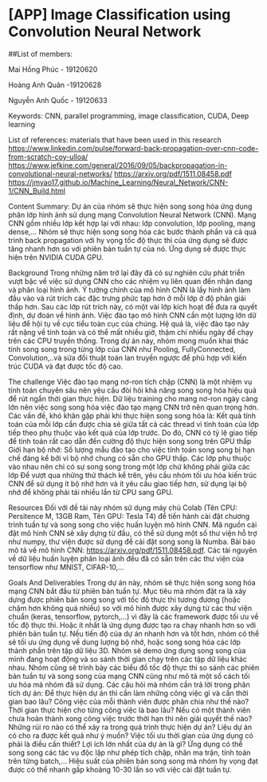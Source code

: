 # [APP] Image Classification using Convolution Neural Network
##List of members:

Mai Hồng Phúc - 19120620

Hoàng Anh Quân -19120628

Nguyễn Anh Quốc - 19120633
                 
Keywords:  CNN, parallel programming, image classification, CUDA, Deep learning

List of references: materials that have been used in this research
https://www.linkedin.com/pulse/forward-back-propagation-over-cnn-code-from-scratch-coy-ulloa/
https://www.jefkine.com/general/2016/09/05/backpropagation-in-convolutional-neural-networks/
https://arxiv.org/pdf/1511.08458.pdf
https://jmyao17.github.io/Machine_Learning/Neural_Network/CNN-1/CNN_Build.html

Content
Summary:
Dự án của nhóm sẽ thực hiện song song hóa ứng dụng phân lớp hình ảnh sử dụng mạng Convolution Neural Network (CNN). Mạng CNN gồm nhiều lớp kết hợp lại với nhau: lớp convolution, lớp pooling, mạng dense,... Nhóm sẽ thực hiện song song hóa các bước thành phần và cả quá trình back propagation với hy vọng tốc độ thực thi của ứng dụng sẽ được tăng nhanh hơn so với phiên bản tuần tự của nó. Ứng dụng sẽ được thực hiện trên NVIDIA CUDA GPU.

Background
Trong những năm trở lại đây đã có sự nghiên cứu phát triển vượt bậc về việc sử dụng CNN cho các nhiệm vụ liên quan đến nhận dạng và phân loại hình ảnh. Ý tưởng chính của mô hình CNN là lấy hình ảnh làm đầu vào và rút trích các đặc trưng phức tạp hơn ở mỗi lớp ở độ phân giải thấp hơn. Sau các lớp rút trích này, có một vài lớp kích hoạt để đưa ra quyết định, dự đoán về hình ảnh.
Việc đào tạo mô hình CNN cần một lượng lớn dữ liệu để hội tụ về cực tiểu toàn cục của chúng. Hệ quả là, việc đào tạo này rất nặng về tính toán và có thể mất nhiều giờ, thậm chí nhiều ngày để chạy trên các CPU truyền thống.
Trong dự án này, nhóm mong muốn khai thác tính song song trong từng lớp của CNN như Pooling, FullyConnected, Convolution,..và sửa đổi thuật toán lan truyền ngược để phù hợp với kiến trúc CUDA và đạt được tốc độ cao.

The challenge
Việc đào tạo mạng nơ-ron tích chập (CNN) là một nhiệm vụ tính toán chuyên sâu nên yêu cầu đòi hỏi khả năng song song hóa hiệu quả để rút ngắn thời gian thực hiện.  Dữ liệu training cho mang nơ-ron ngày càng lớn nên việc song song hóa việc đào tạo mạng CNN trở nên quan trọng hơn. Các vấn đề, khó khăn gặp phải khi thực hiện song song hóa là:
Kết quả tính toán của mỗi lớp cần được chia sẻ giữa tất cả các thread vì tính toán của lớp tiếp theo phụ thuộc vào kết quả của lớp trước. Do đó, CNN có tỷ lệ giao tiếp để tính toán rất cao dẫn đến cường độ thực hiện song song trên GPU thấp
Giới hạn bộ nhớ: Số lượng mẫu đào tạo cho việc tính toán song song bị hạn chế đáng kể bởi vì bộ nhớ chung có sẵn cho GPU thấp.
Các lớp phụ thuộc vào nhau nên chỉ có sự song song trong một lớp chứ không phải giữa các lớp
Để vượt qua những thử thách kể trên, yêu cầu nhóm tối ưu hóa kiến trúc CNN để sử dụng ít bộ nhớ hơn và ít yêu cầu giao tiếp hơn, sử dụng lại bộ nhớ để không phải tải nhiều lần từ CPU sang GPU.

Resources
Đối với đề tài này nhóm sử dụng máy chủ Colab (Tên CPU: Persitence M, 13GB Ram, Tên GPU: Tesla T4) để tiến hành cài đặt chương trình tuần tự và song song cho việc huấn luyện mô hình CNN. Mã nguồn cài đặt mô hình CNN sẽ xây dựng từ đầu, có thể sử dụng một số thư viện hỗ trợ như numpy, thư viện được sử dụng để cài đặt song song là Numba. Bài báo mô tả về mô hình CNN: https://arxiv.org/pdf/1511.08458.pdf. Các tài nguyên về dữ liệu huấn luyện phân loại ảnh đều đã có sẵn trên các thư viện của tensorflow như MNIST, CIFAR-10,...

Goals And Deliverables
Trong dự án này, nhóm sẽ thực hiện song song hóa mạng CNN bắt đầu từ phiên bản tuần tự. Mục tiêu mà nhóm đặt ra là xây dựng được phiên bản song song với tốc độ thực thi tương đương (hoặc chậm hơn không quá nhiều) so với mô hình được xây dựng từ các thư viện chuẩn (keras, tensorflow, pytorch,...) vì đây là các framework được tối ưu về tốc độ thực thi. Hoặc ít nhất là ứng dụng được tạo ra chạy nhanh hơn so với phiên bản tuần tự. Nếu tiến độ của dự án nhanh hơn và tốt hơn, nhóm có thể sẽ tối ưu ứng dụng về dung lượng bộ nhớ, hoặc song song hóa các lớp thành phần trên tập dữ liệu 3D.
Nhóm sẽ demo ứng dụng song song của mình đang hoạt động và so sánh thời gian chạy trên các tập dữ liệu khác nhau. Nhóm cũng sẽ trình bày các biểu đồ tốc độ thực thi so sánh các phiên bản tuần tự và song song của mạng CNN cũng như mô tả một số cách tối ưu hóa mà nhóm đã sử dụng.
Các câu hỏi mà nhóm cần trả lời trong phân tích dự án: Để thực hiện dự án thì cần làm những công việc gì và cần thời gian bao lâu? Công việc của mỗi thành viên được phân chia như thế nào? Thời gian thực hiện cho từng công việc là bao lâu? Nếu có một thành viên chưa hoàn thành xong công việc trước thời hạn thì nên giải quyết thế nào? Những rủi ro nào có thể xảy ra trong quá trình thực hiện dự án? Liệu dự án có cho ra được kết quả như ý muốn? Việc tối ưu thời gian của ứng dụng có phải là điều cần thiết? Lợi ích lớn nhất của dự án là gì?
Ứng dụng có thể song song các tác vụ độc lập như phép tích chập, nhân ma trận, tính toán trên từng batch,... Hiệu suất của phiên bản song song mà nhóm hy vọng đạt được có thể nhanh gấp khoảng 10-30 lần so với việc cài đặt tuần tự.
